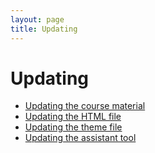 ```yaml
---
layout: page
title: Updating
---
```


# Updating

* [Updating the course material](./update-course-material.md)
* [Updating the HTML file](./update-html.md)
* [Updating the theme file](./update-theme.md)
* [Updating the assistant tool](./update-progtool.md)
